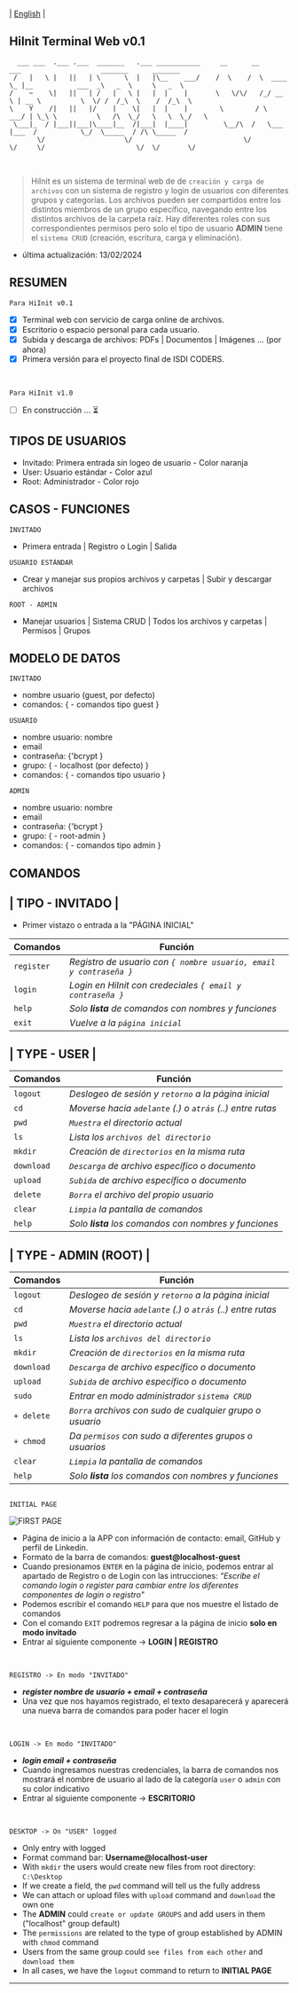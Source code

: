 | [English](./README-en.md) |

## HiInit Terminal Web v0.1

      ___ ___  .___ .___  _______   .___ ___________     __      __        ___                    _______      _______        
     /   |   \ |   ||   | \      \  |   |\__    ___/    /  \    /  \  ____ \_ |__           ___  _\   _  \     \   _  \     
    /    ~    \|   ||   | /   |   \ |   |  |    |       \   \/\/   /_/ __ \ | __ \          \  \/ /  /_\  \    /  /_\  \    
    \    Y    /|   ||   |/    |    \|   |  |    |        \        / \  ___/ | \_\ \          \   /\  \_/   \   \  \_/   \   
     \___|_  / |___||___|\____|__  /|___|  |____|         \__/\  /   \___   |___  /           \_/  \_____  / /\ \_____  /   
           \/                    \/                            \/        \/     \/                       \/  \/       \/    
<br>

> HiInit es un sistema de terminal web de de `creación y carga de archivos` con un sistema de registro y login de usuarios con diferentes grupos y categorías.
> Los archivos pueden ser compartidos entre los distintos miembros de un grupo específico, navegando entre los distintos archivos de la carpeta raíz.
> Hay diferentes roles con sus correspondientes permisos pero solo el tipo de usuario **ADMIN** tiene el `sistema CRUD` (creación, escritura, carga y eliminación).

- última actualización: 13/02/2024

## RESUMEN

`Para HiInit v0.1`
- [x] Terminal web con servicio de carga online de archivos.
- [x] Escritorio o espacio personal para cada usuario.
- [x] Subida y descarga de archivos: PDFs | Documentos | Imágenes ... (por ahora)
- [x] Primera versión para el proyecto final de ISDI CODERS.

<br>

`Para HiInit v1.0`
- [ ] En construcción ... ⏳

## TIPOS DE USUARIOS

- Invitado: Primera entrada sin logeo de usuario - Color naranja
- User: Usuario estándar - Color azul
- Root: Administrador - Color rojo
  
## CASOS - FUNCIONES

`INVITADO`

- Primera entrada | Registro o Login | Salida

`USUARIO ESTÁNDAR`

- Crear y manejar sus propios archivos y carpetas | Subir y descargar archivos

`ROOT - ADMIN`

- Manejar usuarios | Sistema CRUD | Todos los archivos y carpetas | Permisos | Grupos

## MODELO DE DATOS

`INVITADO`

- nombre usuario (guest, por defecto)
- comandos: {
      - comandos tipo guest
}

`USUARIO`

- nombre usuario: nombre
- email
- contraseña: {'bcrypt }
- grupo: {
      - localhost (por defecto)
}
- comandos: {
      - comandos tipo usuario
}

`ADMIN`

- nombre usuario: nombre
- email
- contraseña: {'bcrypt }
- grupo: {
      - root-admin
}
- comandos: {
      - comandos tipo admin
}

## COMANDOS

## | TIPO - INVITADO |

- Primer vistazo o entrada a la "PÁGINA INICIAL"

|   Comandos  | Función                                                               |
|  ---------  | --------                                                              | 
|  `register` | *Registro de usuario con `{ nombre usuario, email y contraseña }`*    |
|   `login`   | *Login en HiInit con credeciales `{ email y contraseña }`*            |
|    `help`   | *Solo **lista** de comandos con nombres y funciones*                  |
|    `exit`   | *Vuelve a la `página inicial`*                                        |

## | TYPE - USER |

|   Comandos  | Función                                                    |
|  ---------  | --------                                                   |
|   `logout`  | *Deslogeo de sesión y `retorno` a la página inicial*       |
|     `cd`    | *Moverse hacia `adelante` (.) o `atrás` (..) entre rutas*  |
|    `pwd`    | *`Muestra` el directorio actual*                           |
|     `ls`    | *Lista los `archivos del directorio`*                      |
|   `mkdir`   | *Creación de `directorios` en la misma ruta*               |
|  `download` | *`Descarga` de archivo específico o documento*             |
|   `upload`  | *`Subida` de archivo específico o documento*               |
|   `delete`  | *`Borra` el archivo del propio usuario*                    |
|   `clear`   | *`Limpia` la pantalla de comandos*                         |
|    `help`   | *Solo **lista** los comandos con nombres y funciones*      |

## | TYPE - ADMIN (ROOT) |

|   Comandos  | Función                                                    |
|  ---------  | --------                                                   |
|   `logout`  | *Deslogeo de sesión y `retorno` a la página inicial*       |
|     `cd`    | *Moverse hacia `adelante` (.) o `atrás` (..) entre rutas*  |
|    `pwd`    | *`Muestra` el directorio actual*                           |
|     `ls`    | *Lista los `archivos del directorio`*                      |
|   `mkdir`   | *Creación de `directorios` en la misma ruta*               |
|  `download` | *`Descarga` de archivo específico o documento*             |
|   `upload`  | *`Subida` de archivo específico o documento*               |
|    `sudo`   | *Entrar en modo administrador `sistema CRUD`*              |
| `+ delete`  | *`Borra` archivos con sudo de cualquier grupo o usuario*   |
|  `+ chmod`  | *Da `permisos` con sudo a diferentes grupos o usuarios*    |
|   `clear`   | *`Limpia` la pantalla de comandos*                         |
|    `help`   | *Solo **lista** los comandos con nombres y funciones*      |

## 

`INITIAL PAGE`

![FIRST PAGE](https://github.com/b00tc4mp/isdi-parttime-202309/assets/133054841/df5ca31d-12c4-4a6e-9db6-dfdb946e0e0f)

- Página de inicio a la APP con información de contacto: email, GitHub y perfil de Linkedin.
- Formato de la barra de comandos: **guest@localhost-guest**
- Cuando presionamos `ENTER` en la página de inicio, podemos entrar al apartado de Registro o de Login con las intrucciones:  *"Escribe el comando login o register para cambiar entre los diferentes componentes de login o registro"*
- Podemos escribir el comando `HELP` para que nos muestre el listado de comandos
- Con el comando `EXIT` podremos regresar a la página de inicio **solo en modo invitado**
- Entrar al siguiente componente -> **LOGIN | REGISTRO**

<br>

`REGISTRO -> En modo "INVITADO"`
- ***register nombre de usuario + email + contraseña***
- Una vez que nos hayamos registrado, el texto desaparecerá y aparecerá una nueva barra de comandos para poder hacer el login

<br>

`LOGIN -> En modo "INVITADO"`
- ***login email + contraseña***
- Cuando ingresamos nuestras credenciales, la barra de comandos nos mostrará el nombre de usuario al lado de la categoría `user` o `admin` con su color indicativo
- Entrar al siguiente componente -> **ESCRITORIO**
  
<br>

`DESKTOP -> On "USER" logged`
- Only entry with logged
- Format command bar: **Username@localhost-user** 
- With `mkdir` the users would create new files from root directory: `C:\Desktop`
- If we create a field, the `pwd` command will tell us the fully address
- We can attach or upload files with `upload` command and `download` the own one
- The **ADMIN** could `create or update GROUPS` and add users in them ("localhost" group default)
- The `permissions` are related to the type of group established by ADMIN with `chmod` command
- Users from the same group could `see files from each other` and `download them`
- In all cases, we have the `logout` command to return to **INITIAL PAGE**

- - - - - - - - - - - - - - - - - - - - - - - - - - - - - - - - - - - - - - - - - - - - - - - - - - - - - - 
